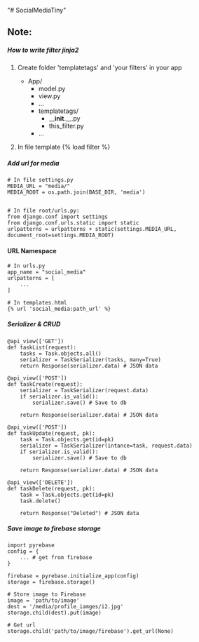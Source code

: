 "# SocialMediaTiny" 

## Note:



##### How to write filter jinja2
1. Create folder 'templatetags' and 'your filters' in your app 
    - App/
        - model.py
        - view.py
        - ...
        - templatetags/
            - ____init__.__.py
            - this_filter.py
        - ...

2. In file template {% load filter %}  


##### Add url for media
```
# In file settings.py
MEDIA_URL = "media/"
MEDIA_ROOT = os.path.join(BASE_DIR, 'media')


# In file root/urls.py:
from django.conf import settings
from django.conf.urls.static import static
urlpatterns = urlpatterns + static(settings.MEDIA_URL, document_root=settings.MEDIA_ROOT)
```


#### URL Namespace
```
# In urls.py
app_name = "social_media"
urlpatterns = [
    ...
]

# In templates.html
{% url 'social_media:path_url' %}
```

##### Serializer & CRUD
```
@api_view(['GET'])
def taskList(request):
    tasks = Task.objects.all()
    serializer = TaskSerializer(tasks, many=True)
    return Response(serializer.data) # JSON data

@api_view(['POST'])
def taskCreate(request):
    serializer = TaskSerializer(request.data)
    if serializer.is_valid():
        serializer.save() # Save to db
    
    return Response(serializer.data) # JSON data

@api_view(['POST'])
def taskUpdate(request, pk):
    task = Task.objects.get(id=pk)
    serializer = TaskSerializer(intance=task, request.data)
    if serializer.is_valid():
        serializer.save() # Save to db
    
    return Response(serializer.data) # JSON data

@api_view(['DELETE'])
def taskDelete(request, pk):
    task = Task.objects.get(id=pk)
    task.delete()
    
    return Response("Deleted") # JSON data
```


##### Save image to firebase storage
```
import pyrebase
config = {
    ... # get from firebase
}

firebase = pyrebase.initialize_app(config)
storage = firebase.storage()

# Store image to Firebase
image = 'path/to/image'
dest = '/media/profile_iamges/i2.jpg'
storage.child(dest).put(image) 

# Get url
storage.child('path/to/image/firebase').get_url(None)
```






